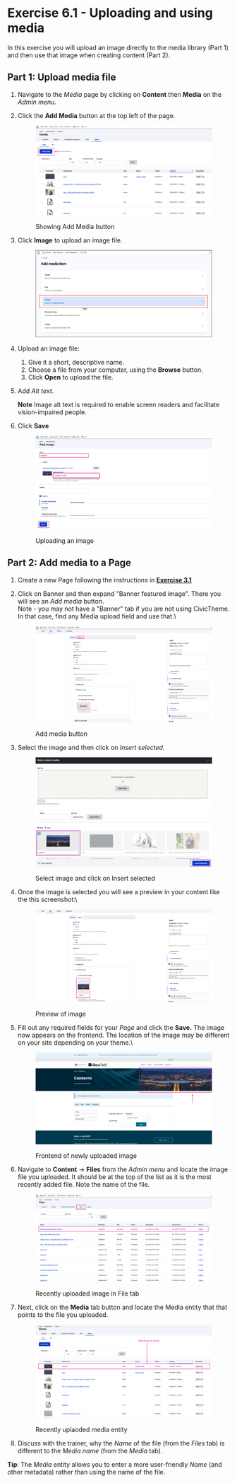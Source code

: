# Exercise 6.1 - Uploading and using media

In this exercise you will upload an image directly to the media library (Part 1) and then use that image when creating content (Part 2).

## Part 1: Upload media file

1. Navigate to the _Media_ page by clicking on **Content** then **Media** on the _Admin menu_.
2.  Click the **Add Media** button at the top left of the page.

    <figure><img src="../.gitbook/assets/image (1) (1) (1).png" alt=""><figcaption><p>Showing Add Media button</p></figcaption></figure>
3.  Click **Image** to upload an image file.



    <figure><img src="../.gitbook/assets/Ex-6-1-Add-Image-0-b.png" alt=""><figcaption></figcaption></figure>
4. Upload an image file:
   1. Give it a short, descriptive name.
   2. Choose a file from your computer, using the **Browse** button.
   3. Click **Open** to upload the file.
5.  Add _Alt text_.

    **Note** Image alt text is required to enable screen readers and facilitate vision-impaired people.
6.  Click **Save**

    <figure><img src="../.gitbook/assets/image (2) (1).png" alt=""><figcaption><p>Uploading an image</p></figcaption></figure>

## Part 2: Add media to a Page

1. Create a new Page following the instructions in [**Exercise 3.1**](../unit-3-managing-content-in-govcms/Exercise-3-1-Create-some-content.md)
2.  Click on Banner and then expand "Banner featured image". There you will see an _Add media_ button. \
    Note - you may not have a "Banner" tab if you are not using CivicTheme. In that case, find any Media upload field and use that.\


    <figure><img src="../.gitbook/assets/image (8).png" alt=""><figcaption><p>Add media button</p></figcaption></figure>
3.  Select the image and then click on _Insert selected_.



    <figure><img src="../.gitbook/assets/image (6).png" alt=""><figcaption><p>Select image and click on Insert selected</p></figcaption></figure>
4.  Once the image is selected you will see a preview in your content like the this screenshot:\


    <figure><img src="../.gitbook/assets/image (9).png" alt=""><figcaption><p>Preview of image</p></figcaption></figure>
5.  Fill out any required fields for your _Page_ and click the **Save.** The image now appears on the frontend. The location of the image may be different on your site depending on your theme.\


    <figure><img src="../.gitbook/assets/image (10).png" alt=""><figcaption><p>Frontend of newly uploaded image</p></figcaption></figure>
6.  Navigate to **Content** → **Files** from the _Admin menu_ and locate the image file you uploaded. It should be at the top of the list as it is the most recently added file. Note the name of the file.

    <figure><img src="../.gitbook/assets/image (11).png" alt=""><figcaption><p>Recently uploaded image in File tab</p></figcaption></figure>
7.  Next, click on the **Media** tab button and locate the Media entity that that points to the file you uploaded.

    <figure><img src="../.gitbook/assets/image (12).png" alt=""><figcaption><p>Recently uplaoded media entity</p></figcaption></figure>
8. Discuss with the trainer, why the _Name_ of the file (from the _Files_ tab) is different to the _Media name_ (from the _Media_ tab).

**Tip**: The _Media_ entity allows you to enter a more user-friendly _Name_ (and other metadata) rather than using the name of the file.
